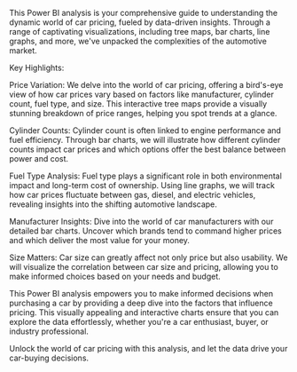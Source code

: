 This Power BI analysis is your comprehensive guide to understanding the dynamic world of car pricing, fueled by data-driven insights. Through a range of captivating visualizations, including tree maps, bar charts, line graphs, and more, we've unpacked the complexities of the automotive market.

Key Highlights:

Price Variation: We delve into the world of car pricing, offering a bird's-eye view of how car prices vary based on factors like manufacturer, cylinder count, fuel type, and size. This interactive tree maps provide a visually stunning breakdown of price ranges, helping you spot trends at a glance.

Cylinder Counts: Cylinder count is often linked to engine performance and fuel efficiency. Through bar charts, we will illustrate how different cylinder counts impact car prices and which options offer the best balance between power and cost.

Fuel Type Analysis: Fuel type plays a significant role in both environmental impact and long-term cost of ownership. Using line graphs, we will track how car prices fluctuate between gas, diesel, and electric vehicles, revealing insights into the shifting automotive landscape.

Manufacturer Insights: Dive into the world of car manufacturers with our detailed bar charts. Uncover which brands tend to command higher prices and which deliver the most value for your money.

Size Matters: Car size can greatly affect not only price but also usability. We will visualize the correlation between car size and pricing, allowing you to make informed choices based on your needs and budget.

This Power BI analysis empowers you to make informed decisions when purchasing a car by providing a deep dive into the factors that influence pricing. This visually appealing and interactive charts ensure that you can explore the data effortlessly, whether you're a car enthusiast, buyer, or industry professional.

Unlock the world of car pricing with this analysis, and let the data drive your car-buying decisions.
